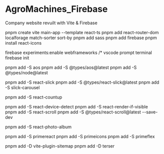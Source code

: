 # AgroMachines_Firebase

Company website revuilt with Vite &amp; Firebase

pnpm create vite main-app --template react-ts
pnpm add react-router-dom localforage match-sorter sort-by
pnpm add sass
pnpm add firebase
pnpm install react-icons

firebase experiments:enable webframeworks /* vscode prompt terminal
firebase init

pnpm add -S aos
pnpm add -S @types/aos@latest
pnpm add -S @types/node@latest

pnpm add -S react-slick
pnpm add -S @types/react-slick@latest
pnpm add -S slick-carousel

pnpm add -S react-countup

pnpm add -S react-device-detect
pnpm add -S react-render-if-visible  
pnpm add -S react-scroll
pnpm add -S @types/react-scroll@latest --save-dev

pnpm add -S react-photo-album

pnpm add -S primereact
pnpm add -S primeicons
pnpm add -S primeflex

pnpm add -D vite-plugin-sitemap
pnpm add -D terser